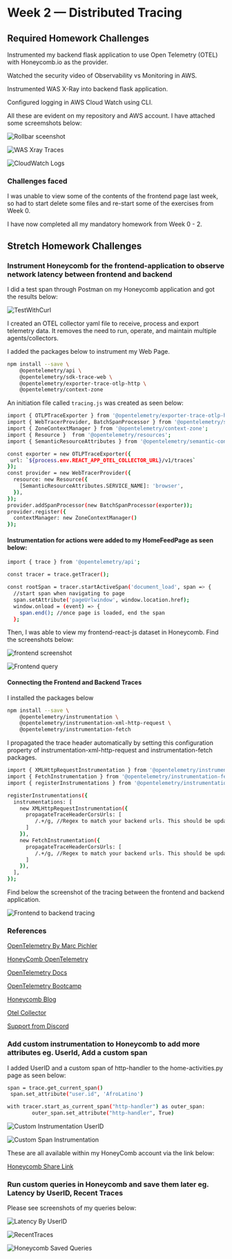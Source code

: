 # Week 2 — Distributed Tracing

## Required Homework Challenges

Instrumented my backend flask application to use Open Telemetry (OTEL) with Honeycomb.io as the provider.

Watched the security video of Observability vs Monitoring in AWS.

Instrumented WAS X-Ray into backend flask application.

Configured logging in AWS Cloud Watch using CLI.

All these are evident on my repository and AWS account. I have attached some screemshots below:

![Rollbar sceenshot](https://user-images.githubusercontent.com/78261965/222268656-3de67036-5210-4981-b105-4fbfbb7929ad.png)

![WAS Xray Traces](https://user-images.githubusercontent.com/78261965/222268717-a8372539-39f3-4bbe-a9ee-aeb7f74898cc.png)

![CloudWatch Logs](https://user-images.githubusercontent.com/78261965/222268732-24f32359-142d-4a22-95b6-e935c6ae24f6.png)


### Challenges faced

I was unable to view some of the contents of the frontend page last week, so had to start delete some files and re-start some of the exercises from Week 0.

I have now completed all my mandatory homework from Week 0 - 2.


## Stretch Homework Challenges

### Instrument Honeycomb for the frontend-application to observe network latency between frontend and backend

I did a test span through Postman on my Honeycomb application and got the results below:

![TestWithCurl](https://user-images.githubusercontent.com/78261965/222917353-8b170471-c735-455a-90de-928767754eb4.png)

I created an OTEL collector yaml file to receive, process and export telemetry data. It removes the need to run, operate, and maintain multiple agents/collectors.

I added the packages below to instrument my Web Page.

```sh
npm install --save \
    @opentelemetry/api \
    @opentelemetry/sdk-trace-web \
    @opentelemetry/exporter-trace-otlp-http \
    @opentelemetry/context-zone
```

An initiation file called ```tracing.js``` was created as seen below:

```sh
import { OTLPTraceExporter } from '@opentelemetry/exporter-trace-otlp-http';
import { WebTracerProvider, BatchSpanProcessor } from '@opentelemetry/sdk-trace-web';
import { ZoneContextManager } from '@opentelemetry/context-zone';
import { Resource }  from '@opentelemetry/resources';
import { SemanticResourceAttributes } from '@opentelemetry/semantic-conventions';

const exporter = new OTLPTraceExporter({
 url: `${process.env.REACT_APP_OTEL_COLLECTOR_URL}/v1/traces`
});
const provider = new WebTracerProvider({
  resource: new Resource({
    [SemanticResourceAttributes.SERVICE_NAME]: 'browser',
  }),
});
provider.addSpanProcessor(new BatchSpanProcessor(exporter));
provider.register({
  contextManager: new ZoneContextManager()
});
```

#### Instrumentation for actions were added to my HomeFeedPage as seen below:

```sh
import { trace } from '@opentelemetry/api';

const tracer = trace.getTracer();

const rootSpan = tracer.startActiveSpan('document_load', span => {
  //start span when navigating to page
  span.setAttribute('pageUrlwindow', window.location.href);
  window.onload = (event) => {
    span.end(); //once page is loaded, end the span
  };
```

Then, I was able to view my frontend-react-js dataset in Honeycomb. Find the screenshots below:

![frontend screenshot](https://user-images.githubusercontent.com/78261965/222918108-4caf9a70-8555-4b60-807c-ef2b49e68632.png)

![Frontend query](https://user-images.githubusercontent.com/78261965/222918119-cf9a61fc-0bbf-4c97-af67-98898297159a.png)

#### Connecting the Frontend and Backend Traces 

I installed the packages below

```sh
npm install --save \
    @opentelemetry/instrumentation \
    @opentelemetry/instrumentation-xml-http-request \
    @opentelemetry/instrumentation-fetch
```

I propagated the trace header automatically by setting this configuration property of instrumentation-xml-http-request and instrumentation-fetch packages.

```sh
import { XMLHttpRequestInstrumentation } from '@opentelemetry/instrumentation-xml-http-request';
import { FetchInstrumentation } from '@opentelemetry/instrumentation-fetch';
import { registerInstrumentations } from '@opentelemetry/instrumentation';

registerInstrumentations({
  instrumentations: [
    new XMLHttpRequestInstrumentation({
      propagateTraceHeaderCorsUrls: [
         /.+/g, //Regex to match your backend urls. This should be updated.
      ]
    }),
    new FetchInstrumentation({
      propagateTraceHeaderCorsUrls: [
         /.+/g, //Regex to match your backend urls. This should be updated.
      ]
    }),
  ],
});
```
Find below the screenshot of the tracing between the frontend and backend application.

![Frontend to backend tracing](https://user-images.githubusercontent.com/78261965/222918396-704b3269-da59-4517-a898-f408174c1723.png)

### References

[OpenTelemetry By Marc Pichler](https://github.com/open-telemetry/opentelemetry-js)

[HoneyComb OpenTelemetry](https://docs.honeycomb.io/getting-data-in/opentelemetry/browser-js/)

[OpenTelemetry Docs](https://opentelemetry.io/docs/instrumentation/js/getting-started/browser/)

[OpenTelemetry Bootcamp](https://github.com/aspecto-io/opentelemetry-bootcamp/blob/master/src/ws-instrumentation/ws.ts)

[Honeycomb Blog](https://www.honeycomb.io/blog/test-span-opentelemetry-collector)

[Otel Collector](https://opentelemetry.io/docs/collector/)

[Support from Discord](https://github.com/annleefores)


### Add custom instrumentation to Honeycomb to add more attributes eg. UserId, Add a custom span

I added UserID and a custom span of http-handler to the home-activities.py page as seen below:

```sh
span = trace.get_current_span()
 span.set_attribute("user.id", 'AfroLatino')
```
```sh
with tracer.start_as_current_span("http-handler") as outer_span:
        outer_span.set_attribute("http-handler", True)        
```

![Custom Instrumentation UserID](https://user-images.githubusercontent.com/78261965/222267130-022ea7b6-e719-4341-ac3a-2d50776bc442.png)

![Custom Span Instrumentation](https://user-images.githubusercontent.com/78261965/222267195-dbabe541-d289-4905-a2ba-b721f8fc27e9.png)

These are all available within my HoneyComb account via the link below:

[Honeycomb Share Link](https://ui.honeycomb.io/afrolatino/environments/bootcamp/datasets/backend-flask/result/4WadRwe72UB)


### Run custom queries in Honeycomb and save them later eg. Latency by UserID, Recent Traces

Please see screenshots of my queries below:

![Latency By UserID](https://user-images.githubusercontent.com/78261965/222270205-a98a7d20-ca36-4c35-b299-149d35d64cb4.png)

![RecentTraces](https://user-images.githubusercontent.com/78261965/222270228-b53ec6b3-fc58-4e35-a452-93541a2e7d78.png)

![Honeycomb Saved Queries](https://user-images.githubusercontent.com/78261965/222272946-771061b0-a02c-4f26-ae6c-d20b77a51629.png)


